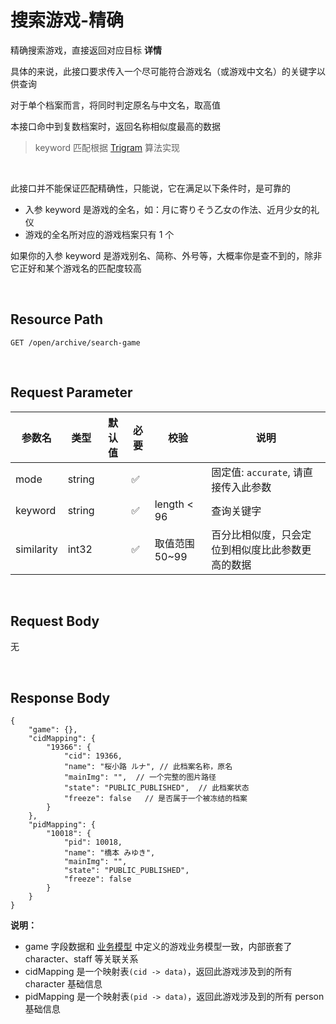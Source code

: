 # 搜索游戏-精确

精确搜索游戏，直接返回对应目标 **详情**

具体的来说，此接口要求传入一个尽可能符合游戏名（或游戏中文名）的关键字以供查询

对于单个档案而言，将同时判定原名与中文名，取高值

本接口命中到复数档案时，返回名称相似度最高的数据

> keyword 匹配根据 [Trigram](https://lhncbc.nlm.nih.gov/ii/tools/MTI/trigram.html) 算法实现

<br>

此接口并不能保证匹配精确性，只能说，它在满足以下条件时，是可靠的

* 入参 keyword 是游戏的全名，如：月に寄りそう乙女の作法、近月少女的礼仪
* 游戏的全名所对应的游戏档案只有 1 个

如果你的入参 keyword 是游戏别名、简称、外号等，大概率你是查不到的，除非它正好和某个游戏名的匹配度较高



<br>

## Resource Path

`GET /open/archive/search-game`

<br>

## Request Parameter

| 参数名 | 类型     |   默认值  | 必要  | 校验  | 说明                        |
|-----|--------|-----|-----|-----|---------------------------|
|  mode   | string |     |   ✅  |     | 固定值: `accurate`, 请直接传入此参数 |
|   keyword  | string |     |  ✅   |  length < 96   | 查询关键字                     |
|    similarity | int32  |     |   ✅  |  取值范围 50~99   | 百分比相似度，只会定位到相似度比此参数更高的数据  |

<br>

## Request Body
无

<br>

## Response Body
```jsons
{
    "game": {},
    "cidMapping": {
        "19366": {
            "cid": 19366,
            "name": "桜小路 ルナ", // 此档案名称，原名
            "mainImg": "",  // 一个完整的图片路径
            "state": "PUBLIC_PUBLISHED",  // 此档案状态
            "freeze": false   // 是否属于一个被冻结的档案
        }
    },
    "pidMapping": {
        "10018": {
            "pid": 10018,
            "name": "橋本 みゆき",
            "mainImg": "",
            "state": "PUBLIC_PUBLISHED",
            "freeze": false
        }
    }
}
```

**说明：**

* game 字段数据和 [业务模型](business-model.md) 中定义的游戏业务模型一致，内部嵌套了 character、staff 等关联关系
* cidMapping 是一个映射表`(cid -> data)`，返回此游戏涉及到的所有 character 基础信息
* pidMapping 是一个映射表`(pid -> data)`，返回此游戏涉及到的所有 person 基础信息

<br>
